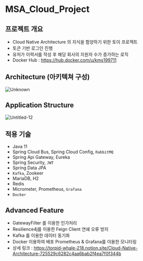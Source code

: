 # MSA_Cloud_Project

## 프로젝트 개요

- Cloud Native Architecture 의 지식을 함양하기 위한 토이 프로젝트
- 토큰 기반 로그인 진행
- 유저가 이력서를 작성 후 해당 회사의 지원자 수가 증가하는 로직
- Docker Hub : https://hub.docker.com/u/kms199711 

## Architecture (아키텍쳐 구성)

![Unknown](https://user-images.githubusercontent.com/108928206/229410860-b09434dc-ec2b-47f7-8126-6b6b7f726ed9.png)

## Application Structure

![Untitled-12](https://user-images.githubusercontent.com/108928206/229410913-a372159a-d6b6-48ae-b6aa-2de669773f49.png)

## 적용 기술

- Java 11
- Spring Cloud Bus, Spring Cloud Config, `RabbitMQ`
- Spring Api Gateway, Eureka
- Spring Security, `JWT`
- Spring Data JPA
- `Kafka`, Zookeer
- MariaDB, H2
- Redis
- Micrometer, Prometheus, `Grafana`
- `Docker`

## Advanced Feature

- GatewayFilter 를 이용한 인가처리
- Resilience4j를 이용한 Feign Client 연쇄 오류 방지
- Kafka 를 이용한 데이터 동기화
- Docker 이용하여 배포 Prometheus & Grafana를 이용한 모니터링
- 상세 링크 : https://torpid-whale-218.notion.site/Cloud-Native-Architecture-725529c6282c4aa6bab2f4ea7f0f344b


